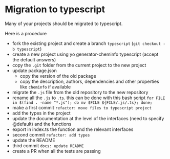 # Migration to typescript

Many of your projects should be migrated to typescript.

Here is a procedure

- fork the existing project and create a branch `typescript` (`git checkout -b typescript`)
- create a new project using yo generator-cheminfo typescript (accept the default answers)
- copy the `.git` folder from the current project to the new project
- update package.json
  - copy the version of the old package
  - copy the description, authors, dependencies and other properties like `cheminfo` if available
- migrate the `.js` file from the old repository to the new repository
- rename all the `.js` to `.ts`. this can be done with this bash script `for FILE in $(find . -name "*.js"); do mv $FILE ${FILE/.js/.ts}; done;`
- make a first commit `refactor: move files to typescript project`
- add the types in the project
- update the documentation at the level of the interfaces (need to specify @default) and the functions
- export in index.ts the function and the relevant interfaces
- second commit `refactor: add types`
- update the README
- third commit `docs: update README`
- create a PR when all the tests are passing
